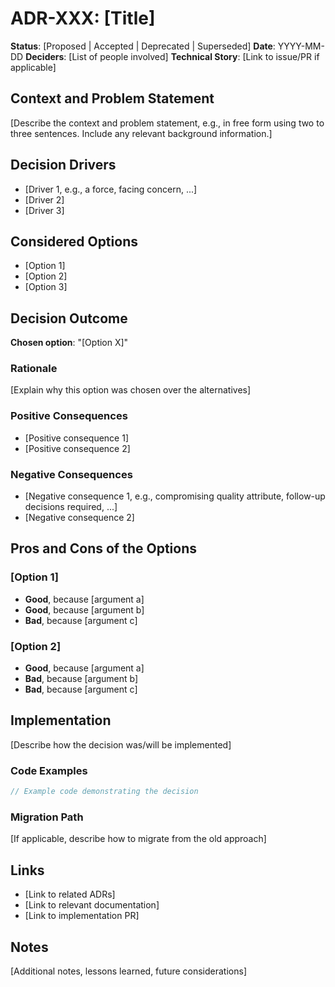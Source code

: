 # ADR-XXX: [Title]

**Status**: [Proposed | Accepted | Deprecated | Superseded]
**Date**: YYYY-MM-DD
**Deciders**: [List of people involved]
**Technical Story**: [Link to issue/PR if applicable]

## Context and Problem Statement

[Describe the context and problem statement, e.g., in free form using two to three sentences.
Include any relevant background information.]

## Decision Drivers

- [Driver 1, e.g., a force, facing concern, ...]
- [Driver 2]
- [Driver 3]

## Considered Options

- [Option 1]
- [Option 2]
- [Option 3]

## Decision Outcome

**Chosen option**: "[Option X]"

### Rationale

[Explain why this option was chosen over the alternatives]

### Positive Consequences

- [Positive consequence 1]
- [Positive consequence 2]

### Negative Consequences

- [Negative consequence 1, e.g., compromising quality attribute, follow-up decisions required, ...]
- [Negative consequence 2]

## Pros and Cons of the Options

### [Option 1]

- **Good**, because [argument a]
- **Good**, because [argument b]
- **Bad**, because [argument c]

### [Option 2]

- **Good**, because [argument a]
- **Bad**, because [argument b]
- **Bad**, because [argument c]

## Implementation

[Describe how the decision was/will be implemented]

### Code Examples

```go
// Example code demonstrating the decision
```

### Migration Path

[If applicable, describe how to migrate from the old approach]

## Links

- [Link to related ADRs]
- [Link to relevant documentation]
- [Link to implementation PR]

## Notes

[Additional notes, lessons learned, future considerations]

